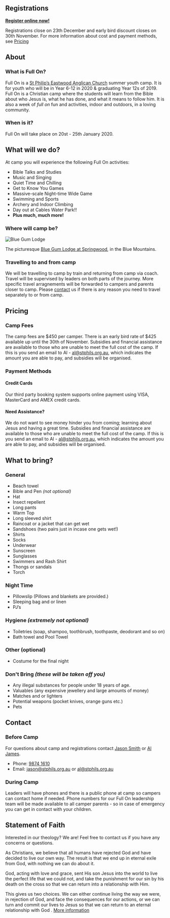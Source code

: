 ## Registrations

[**Register online now!**](https://stphilseastwood.elvanto.com.au/form/83c70ff0-11e2-496a-999e-4d38cb120911)

Registrations close on 23th December and early bird discount closes on 30th November. For more information about cost and payment methods, see [Pricing](/#pricing)

## About

### What is Full On?

Full On is a [St Philip’s Eastwood Anglican Church](http://en.stphils.org.au/) summer youth camp.
It is for youth who will be in Year 6-12 in 2020 & graduating Year 12s of 2019. Full On is a Christian camp where the students will learn from the Bible about who
Jesus is, what he has done, and what it means to follow him. It is also a week of *full on* fun and activities, indoor and
outdoors, in a loving community.

### When is it?

Full On will take place on 20st - 25th January 2020.

## What will we do?

At camp you will experience the following Full On activities:

- Bible Talks and Studies
- Music and Singing
- Quiet Time and Chilling
- Get to Know You Games
- Massive-scale Night-time Wide Game
- Swimming and Sports
- Archery and Indoor Climbing
- Day out at Cables Water Park!!
- **Plus much, much more!**

### Where will camp be?

![Blue Gum Lodge](https://lh4.googleusercontent.com/BrCVWyM7ENYCAcusiGpXYE5V7Hpg9nhkIkZvqt83qYGDPpNq-W-254i4ptltnvrCgG3tIp_6_4tNATKvF9qzIKjBHk4O5whjfsvIqEJdWiaJmIpzQAMHuk7a3PFXSdGF384_UhsB)

The picturesque [Blue Gum Lodge at Springwood](http://www.youthworkscentres.net/bluegum-lodge/), in the Blue Mountains.

### Travelling to and from camp

We will be travelling to camp by train and returning from camp via coach. Travel will be supervised by leaders on both parts of the journey. More specific travel arragnements will be forwarded to campers and parents closer to camp. Please [contact](/#contact) us if there is any reason you need to travel separately to or from camp.

## Pricing

### Camp Fees

The camp fees are $450 per camper. There is an early bird rate of $425 available up until the 30th of November. Subsidies and financial assistance are available to those who are unable to meet the full cost of the camp. If this is you send an email to Al - al@stphils.org.au, which indicates the amount you are able to pay, and subsidies will be organised.

### Payment Methods

#### Credit Cards

Our third party booking system supports online payment using VISA, MasterCard and AMEX credit cards.

#### Need Assistance?

We do not want to see money hinder you from coming; learning about Jesus and having a great time. Subsidies and financial assistance are available to those who are unable to meet the full cost of the camp. If this is you send an email to Al - al@stphils.org.au, which indicates the amount you are able to pay, and subsidies will be organised.

## What to bring?

### General

- Beach towel
- Bible and Pen *(not optional)*
- Hat
- Insect repellent
- Long pants
- Warm Top
- Long sleeved shirt
- Raincoat or a jacket that can get wet
- Sandshoes (two pairs just in incase one gets wet!)
- Shirts
- Socks
- Underwear
- Sunscreen
- Sunglasses
- Swimmers and Rash Shirt
- Thongs or sandals
- Torch

### Night Time

- Pillowslip (Pillows and blankets are provided.)
- Sleeping bag and or linen
- PJ’s

### Hygiene *(extremely not optional)*

- Toiletries (soap, shampoo, toothbrush, toothpaste, deodorant and so on)
- Bath towel and Pool Towel

### Other (optional)

- Costume for the final night

### Don't Bring *(these will be taken off you)*

- Any illegal substances for people under 18 years of age.
- Valuables (any expensive jewellery and large amounts of money)
- Matches and or lighters
- Potential weapons (pocket knives, orange guns etc.)
- Pets

## Contact

### Before Camp

For questions about camp and registrations contact [Jason Smith](http://en.stphils.org.au/about-us/staff-profiles/) or [Al James](http://en.stphils.org.au/about-us/staff-profiles/).

- Phone: [9874 1610](tel:98741610)
- Email: [jason@stphils.org.au](mailto:jason@stphils.org.au) or [al@stphils.org.au](mailto:al@stphils.org.au)

### During Camp

Leaders will have phones and there is a public phone at camp so campers can contact home if needed.  Phone numbers for our Full On leadership team will be made available to all camper parents - so in case of emergency you can get in contact with your children.

## Statement of Faith

Interested in our theology? We are! Feel free to contact us if you have any concerns or questions.

As Christians, we believe that all humans have rejected God and have decided to live our own way. The result is that we end up in eternal exile from God, with nothing we can do about it.

God, acting with love and grace, sent His son Jesus into the world to live the perfect life that we could not, and take the punishment for our sin by his death on the cross so that we can return into a relationship with Him.

This gives us two choices. We can either continue living the way we were, in rejection of God, and face the consequences for our actions, or we can turn and commit our lives to Jesus so that we can return to an eternal relationship with God . [More information](http://www.matthiasmedia.com.au/2wtl/2wtlonline.html)
